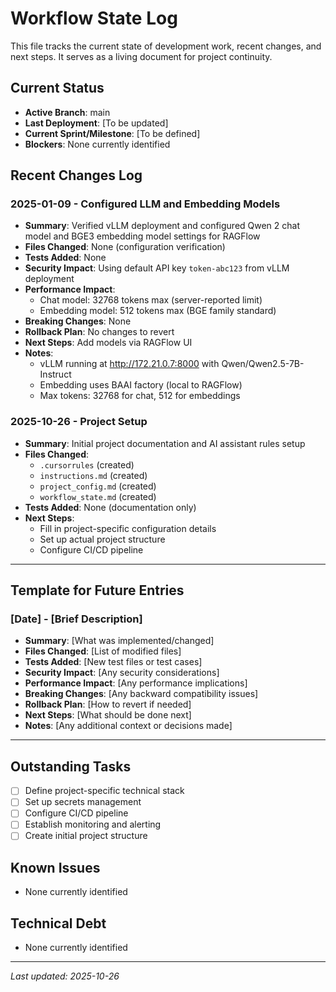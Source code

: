 # Workflow State Log

This file tracks the current state of development work, recent changes, and next steps. It serves as a living document for project continuity.

## Current Status
- **Active Branch**: main
- **Last Deployment**: [To be updated]
- **Current Sprint/Milestone**: [To be defined]
- **Blockers**: None currently identified

## Recent Changes Log

### 2025-01-09 - Configured LLM and Embedding Models
- **Summary**: Verified vLLM deployment and configured Qwen 2 chat model and BGE3 embedding model settings for RAGFlow
- **Files Changed**: None (configuration verification)
- **Tests Added**: None
- **Security Impact**: Using default API key `token-abc123` from vLLM deployment
- **Performance Impact**: 
  - Chat model: 32768 tokens max (server-reported limit)
  - Embedding model: 512 tokens max (BGE family standard)
- **Breaking Changes**: None
- **Rollback Plan**: No changes to revert
- **Next Steps**: Add models via RAGFlow UI
- **Notes**: 
  - vLLM running at http://172.21.0.7:8000 with Qwen/Qwen2.5-7B-Instruct
  - Embedding uses BAAI factory (local to RAGFlow)
  - Max tokens: 32768 for chat, 512 for embeddings

### 2025-10-26 - Project Setup
- **Summary**: Initial project documentation and AI assistant rules setup
- **Files Changed**: 
  - `.cursorrules` (created)
  - `instructions.md` (created)
  - `project_config.md` (created)
  - `workflow_state.md` (created)
- **Tests Added**: None (documentation only)
- **Next Steps**: 
  - Fill in project-specific configuration details
  - Set up actual project structure
  - Configure CI/CD pipeline

---

## Template for Future Entries

### [Date] - [Brief Description]
- **Summary**: [What was implemented/changed]
- **Files Changed**: [List of modified files]
- **Tests Added**: [New test files or test cases]
- **Security Impact**: [Any security considerations]
- **Performance Impact**: [Any performance implications]
- **Breaking Changes**: [Any backward compatibility issues]
- **Rollback Plan**: [How to revert if needed]
- **Next Steps**: [What should be done next]
- **Notes**: [Any additional context or decisions made]

---

## Outstanding Tasks
- [ ] Define project-specific technical stack
- [ ] Set up secrets management
- [ ] Configure CI/CD pipeline
- [ ] Establish monitoring and alerting
- [ ] Create initial project structure

## Known Issues
- None currently identified

## Technical Debt
- None currently identified

---
*Last updated: 2025-10-26*
